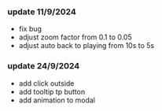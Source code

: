 ### update 11/9/2024

-  fix bug
-  adjust zoom factor from 0.1 to 0.05
-  adjust auto back to playing from 10s to 5s

### update 24/9/2024

-  add click outside
-  add tooltip tp button
-  add animation to modal

